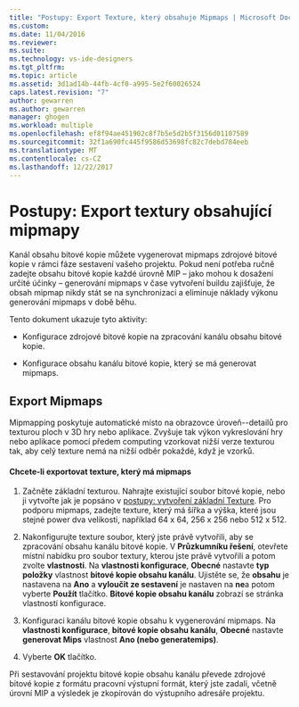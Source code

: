 ```yaml
---
title: "Postupy: Export Texture, který obsahuje Mipmaps | Microsoft Docs"
ms.custom: 
ms.date: 11/04/2016
ms.reviewer: 
ms.suite: 
ms.technology: vs-ide-designers
ms.tgt_pltfrm: 
ms.topic: article
ms.assetid: 3d1ad14b-44fb-4cf0-a995-5e2f60026524
caps.latest.revision: "7"
author: gewarren
ms.author: gewarren
manager: ghogen
ms.workload: multiple
ms.openlocfilehash: ef8f94ae451902c8f7b5e5d2b5f3156d01107589
ms.sourcegitcommit: 32f1a690fc445f9586d53698fc82c7debd784eeb
ms.translationtype: MT
ms.contentlocale: cs-CZ
ms.lasthandoff: 12/22/2017
---
```

# <a name="how-to-export-a-texture-that-contains-mipmaps"></a>Postupy: Export textury obsahující mipmapy
Kanál obsahu bitové kopie můžete vygenerovat mipmaps zdrojové bitové kopie v rámci fáze sestavení vašeho projektu. Pokud není potřeba ručně zadejte obsahu bitové kopie každé úrovně MIP – jako mohou k dosažení určité účinky – generování mipmaps v čase vytvoření buildu zajišťuje, že obsah mipmap nikdy stát se na synchronizaci a eliminuje náklady výkonu generování mipmaps v době běhu.  
  
 Tento dokument ukazuje tyto aktivity:  
  
-   Konfigurace zdrojové bitové kopie na zpracování kanálu obsahu bitové kopie.  
  
-   Konfigurace obsahu kanálu bitové kopie, který se má generovat mipmaps.  
  
## <a name="exporting-mipmaps"></a>Export Mipmaps  
 Mipmapping poskytuje automatické místo na obrazovce úroveň--detailů pro texturou ploch v 3D hry nebo aplikace. Zvyšuje tak výkon vykreslování hry nebo aplikace pomocí předem computing vzorkovat nižší verze texturou tak, aby celý texture nemá na nižší odběr pokaždé, když je vzorků.  
  
#### <a name="to-export-a-texture-that-has-mipmaps"></a>Chcete-li exportovat texture, který má mipmaps  
  
1.  Začněte základní texturou. Nahrajte existující soubor bitové kopie, nebo ji vytvořte jak je popsáno v [postupy: vytvoření základní Texture](../designers/how-to-create-a-basic-texture.md). Pro podporu mipmaps, zadejte texture, který má šířka a výška, které jsou stejné power dva velikosti, například 64 x 64, 256 x 256 nebo 512 x 512.  
  
2.  Nakonfigurujte texture soubor, který jste právě vytvořili, aby se zpracování obsahu kanálu bitové kopie. V **Průzkumníku řešení**, otevřete místní nabídku pro soubor textury, kterou jste právě vytvořili a potom zvolte **vlastnosti**. Na **vlastnosti konfigurace**, **Obecné** nastavte **typ položky** vlastnost **bitové kopie obsahu kanálu**. Ujistěte se, že **obsahu** je nastavena na **Ano** a **vyloučit ze sestavení** je nastaven na **ne**a potom vyberte  **Použít** tlačítko. **Bitové kopie obsahu kanálu** zobrazí se stránka vlastností konfigurace.  
  
3.  Konfiguraci kanálu bitové kopie obsahu k vygenerování mipmaps. Na **vlastnosti konfigurace**, **bitové kopie obsahu kanálu**, **Obecné** nastavte **generovat Mips** vlastnost **Ano (nebo generatemips)**.  
  
4.  Vyberte **OK** tlačítko.  
  
 Při sestavování projektu bitové kopie obsahu kanálu převede zdrojové bitové kopie z formátu pracovní výstupní formát, který jste zadali, včetně úrovní MIP a výsledek je zkopírován do výstupního adresáře projektu.